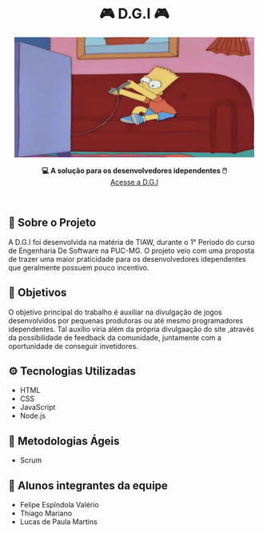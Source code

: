 <h1 align="center">🎮 D.G.I 🎮</h1>
<p align="center">
  <img src="./Codigo/public/assets/readme-gif.gif" height="240px" width="480px" alt="Bart Gif"></img>
</p>
<p align="center">
  <strong>💻 A solução para os desenvolvedores idependentes 🖱️</strong><br/>
  <a href="https://sn0ci.sse.codesandbox.io">Acesse a D.G.I</a>
</p>
</br>

## :notebook: Sobre o Projeto
A D.G.I foi desenvolvida na matéria de TIAW, durante o 1° Período do curso de  Engenharia De Software na PUC-MG.
O projeto veio com uma proposta de trazer uma maior praticidade para os desenvolvedores idependentes que geralmente possuem pouco incentivo.

## :pushpin: Objetivos
O objetivo principal do trabalho é auxiliar na divulgação de jogos desenvolvidos por pequenas produtoras ou até mesmo programadores idependentes. Tal auxílio viria além da própria divulgaação do site ,através da possibilidade de feedback da comunidade, juntamente com a oportunidade de conseguir invetidores.

## :gear: Tecnologias Utilizadas

* HTML
* CSS
* JavaScript
* Node.js

## 🐆 Metodologias Ágeis

* Scrum

## 📖 Alunos integrantes da equipe

* Felipe Espíndola Valério
* Thiago Mariano
* Lucas de Paula Martins
